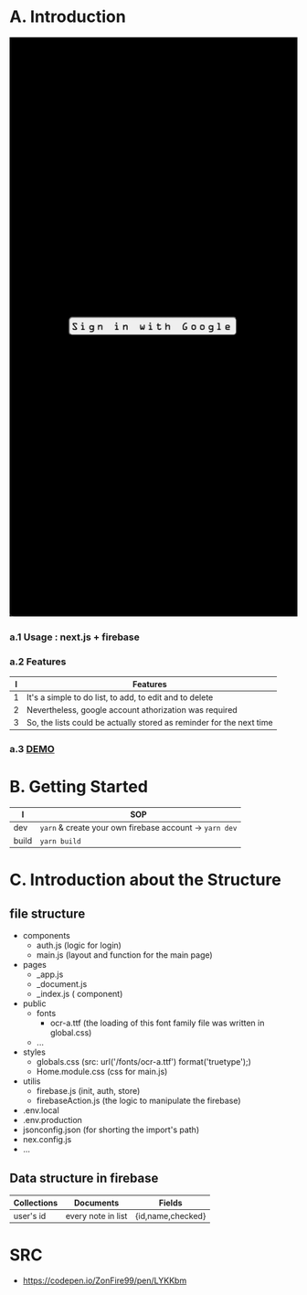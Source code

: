 # A. Introduction

![image](illus.gif)

### a.1 Usage : next.js + firebase

### a.2 Features

| I   | Features                                                             |
| --- | -------------------------------------------------------------------- |
| 1   | It's a simple to do list, to add, to edit and to delete              |
| 2   | Nevertheless, google account athorization was required               |
| 3   | So, the lists could be actually stored as reminder for the next time |

### a.3 [DEMO](https://to-do-lists-six.vercel.app/)

# B. Getting Started

| I     | SOP                                                     |
| ----- | ------------------------------------------------------- |
| dev   | `yarn` & create your own firebase account -> `yarn dev` |
| build | `yarn build`                                            |

# C. Introduction about the Structure

## file structure

- components
  - auth.js (logic for login)
  - main.js (layout and function for the main page)
- pages
  - \_app.js
  - \_document.js
  - \_index.js (<Auth/> component)
- public
  - fonts
    - ocr-a.ttf (the loading of this font family file was written in global.css)
  - ...
- styles
  - globals.css (src: url('/fonts/ocr-a.ttf') format('truetype');)
  - Home.module.css (css for main.js)
- utilis
  - firebase.js (init, auth, store)
  - firebaseAction.js (the logic to manipulate the firebase)
- .env.local
- .env.production
- jsonconfig.json (for shorting the import's path)
- nex.config.js
- ...

## Data structure in firebase

| Collections | Documents          | Fields            |
| ----------- | ------------------ | ----------------- |
| user's id   | every note in list | {id,name,checked} |

# SRC

- https://codepen.io/ZonFire99/pen/LYKKbm

